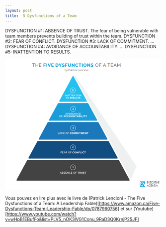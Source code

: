 ```yaml
---
layout: post
title:  5 Dysfunctions of a Team
---
```


DYSFUNCTION #1: ABSENCE OF TRUST. The fear of being vulnerable with team members prevents building of trust within the team.
DYSFUNCTION #2: FEAR OF CONFLICT. 
DYSFUNCTION #3: LACK OF COMMITMENT. ...
DYSFUNCTION #4: AVOIDANCE OF ACCOUNTABILITY. ...
DYSFUNCTION #5: INATTENTION TO RESULTS.

![5DYS](/assets/images/5dys.png)

Vous pouvez en lire plus avec le livre de (Patrick Lencioni - The Five Dysfunctions of a Team: A Leadership Fable)[https://www.amazon.ca/Five-Dysfunctions-Team-Leadership-Fable/dp/0787960756] et sur (Youtube)[https://www.youtube.com/watch?v=wHpB1EBufFo&list=PLV5_nOK3lVG1Conu_9RaD3Q0KrnjP25JF]
